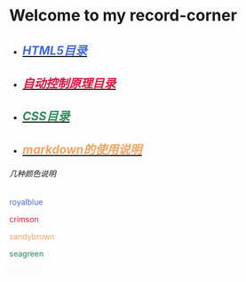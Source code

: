 # Welcome to my record-corner

* ## [***<u><font color="royalblue">HTML5目录</font></u>***](./html/html.md) 

* ## [***<u><font color="crimson">自动控制原理目录</font></u>***](./pac/pac.md) 

* ## [***<u><font color="seagreen">CSS目录</font></u>***](./css/css.md)

* ## [***<u><font color="sandybrown">markdown的使用说明</font></u>***](./markdown/markdown_grammar.md)

###### 几种颜色说明

<font color="royalblue">royalblue</font>

<font color="crimson">crimson</font>

<font color="sandybrown">sandybrown</font>

<font color="seagreen">seagreen</font>

<font color="aliceblue">aliceblue</font>

<br>

